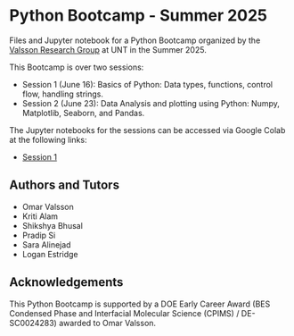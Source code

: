 # Python Bootcamp - Summer 2025

Files and Jupyter notebook for a Python Bootcamp organized by the [Valsson Research Group](https://www.valsson.info) at UNT in the Summer 2025. 

This Bootcamp is over two sessions: 
- Session 1 (June 16): Basics of Python: Data types, functions, control flow, handling strings.
- Session 2 (June 23): Data Analysis and plotting using Python: Numpy, Matplotlib, Seaborn, and Pandas.

The Jupyter notebooks for the sessions can be accessed via Google Colab at the following links:
- [Session 1](https://colab.research.google.com/github/valsson-group/python-bootcamp/blob/main/Summer-2025/Session_1.ipynb)

## Authors and Tutors 
- Omar Valsson
- Kriti Alam
- Shikshya Bhusal
- Pradip Si
- Sara Alinejad
- Logan Estridge

## Acknowledgements
This Python Bootcamp is supported by a DOE Early Career Award (BES Condensed Phase and Interfacial Molecular Science (CPIMS) / DE-SC0024283) awarded to Omar Valsson.
